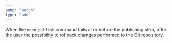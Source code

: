 ```yaml
---
bump: "patch"
type: "add"
---
```


When the `mono publish` command fails at or before the publishing step, offer the user the possibility to rollback changes performed to the Git repository.
